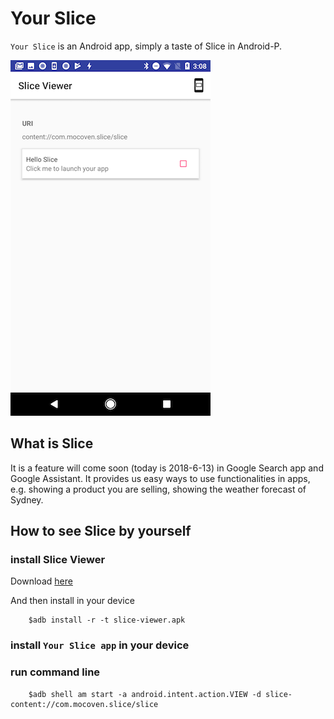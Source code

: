 # Your Slice

`Your Slice` is an Android app, simply a taste of Slice in Android-P.

<img src='./screenshots/example.png'>

## What is Slice
It is a feature will come soon (today is 2018-6-13) in Google Search app and Google Assistant. It provides us easy ways to use functionalities in apps, e.g. showing a product you are selling, showing the weather forecast of Sydney.

## How to see Slice by yourself

### install Slice Viewer

Download [here](./slice-viewer.apk)

And then install in your device

        $adb install -r -t slice-viewer.apk

### install `Your Slice app` in your device

### run command line

        $adb shell am start -a android.intent.action.VIEW -d slice-content://com.mocoven.slice/slice

